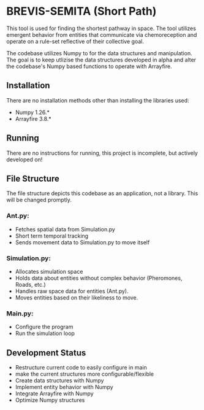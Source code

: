 # BREVIS-SEMITA (Short Path)
This tool is used for finding the shortest pathway in space. The tool utilizes emergent behavior from entities that communicate via chemoreception and operate on a rule-set reflective of their collective goal. 

The codebase utilizes Numpy to for the data structures and manipulation. The goal is to keep utlizise the data structures developed in alpha and alter the codebase's Numpy based functions to operate with Arrayfire.

## Installation
There are no installation methods other than installing the libraries used:
- Numpy 1.26.*
- Arrayfire 3.8.*

## Running
There are no instructions for running, this project is incomplete, but actively developed on!

## File Structure
The file structure depicts this codebase as an application, not a library. This will be changed promptly.

### Ant.py:
- Fetches spatial data from Simulation.py
- Short term temporal tracking
- Sends movement data to Simulation.py to move itself

### Simulation.py:
- Allocates simulation space
- Holds data about entities without complex behavior (Pheromones, Roads, etc.)
- Handles raw space data for entities (Ant.py).
- Moves entities based on their likeliness to move. 

### Main.py:
- Configure the program
- Run the simulation loop

## Development Status
- Restructure current code to easily configure in main
- make the current structures more configurable/flexible
- Create data structures with Numpy
- Implement entity behavior with Numpy
- Integrate Arrayfire with Numpy
- Optimize Numpy structures
